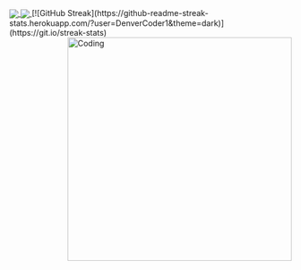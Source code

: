 


<a href="https://github.com/suprajaarthi/convoychat" />
  <img  align="center" src="https://github-readme-stats.vercel.app/api/top-langs/?username=anuraghazra&layout=compact&langs_count=8&theme=highcontrast&amp)](https://github.com/suprajarthi/github-readme-stats" /> 
<a href="https://github.com/anuraghazra/github-readme-stats">
  <img align="center" src="https://github-readme-stats.vercel.app/api?username=suprajaarthi&show_icons=true&theme=highcontrast&hide=contribs,prs" />
</a>
  [![GitHub Streak](https://github-readme-streak-stats.herokuapp.com/?user=DenverCoder1&theme=dark)](https://git.io/streak-stats)

<img align="right" alt="Coding" width="400" src="https://cdn.dribbble.com/users/2646423/screenshots/5507196/computer.gif">
